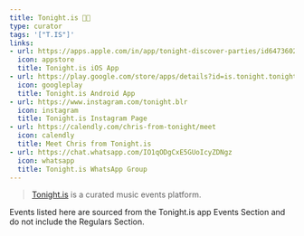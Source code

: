 ```yaml
---
title: Tonight.is 🕺🏽
type: curator
tags: '["T.IS"]'
links:
- url: https://apps.apple.com/in/app/tonight-discover-parties/id6473602543
  icon: appstore
  title: Tonight.is iOS App
- url: https://play.google.com/store/apps/details?id=is.tonight.tonight
  icon: googleplay
  title: Tonight.is Android App
- url: https://www.instagram.com/tonight.blr
  icon: instagram
  title: Tonight.is Instagram Page
- url: https://calendly.com/chris-from-tonight/meet
  icon: calendly
  title: Meet Chris from Tonight.is
- url: https://chat.whatsapp.com/IO1qODgCxE5GUoIcyZDNgz
  icon: whatsapp
  title: Tonight.is WhatsApp Group
--- 
```


> [Tonight.is](https://www.tonight.is/) is a curated music events platform.

Events listed here are sourced from the Tonight.is app Events Section and do
not include the Regulars Section.